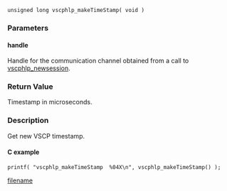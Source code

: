 

```clike
unsigned long vscphlp_makeTimeStamp( void )
```

### Parameters

#### handle
Handle for the communication channel obtained from a call to [vscphlp_newsession](vscphlp_newsession.md).

### Return Value
Timestamp in microseconds.

### Description
Get new VSCP timestamp. 

#### C example

```clike
printf( "vscphlp_makeTimeStamp  %04X\n", vscphlp_makeTimeStamp() );
```



[filename](./bottom_copyright.md ':include')
